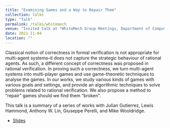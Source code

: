 ```yaml
---
title: "Examining Games and a Way to Repair Them"
collection: talks
type: "Talk"
permalink: /talks/whitemech
venue: "Invited talk at *WhiteMech Group Meetings, Department of Computer, Control, and Management Engineering, Sapienza University of Rome"
date: 2021-11-04
location: ""
---
```


Classical notion of correctness in formal verification is not appropriate for multi-agent systems–it does not capture the strategic behaviour of rational agents. As such, a different concept of correctness was proposed in rational verification. In proving such a correctness, we turn multi-agent systems into multi-player games and use game-theoretic techniques to analyse the games. In our works, we study various kinds of games with various goals and settings, and provide an algorithmic techniques to solve problems related to rational verification. We also propose a method to “repair” games should we find them “broken”.

This talk is a summary of a series of works with Julian Gutierrez, Lewis Hammond, Anthony W. Lin, Giuseppe Perelli, and Mike Wooldridge.

- [Slides](https://valvestate.github.io/files/whitemech.pdf)
